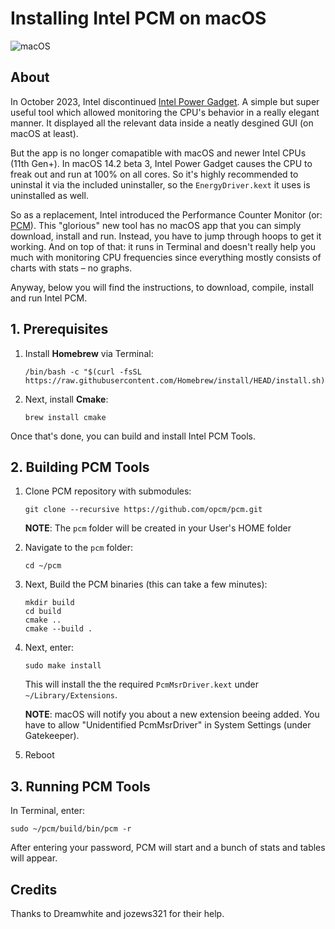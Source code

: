 # Installing Intel PCM on macOS
![macOS](https://img.shields.io/badge/Requirements:-macOS_12+-default.svg)

## About
In October 2023, Intel discontinued [Intel Power Gadget](https://www.intel.com/content/www/us/en/developer/articles/tool/power-gadget.html). A simple but super useful tool which allowed monitoring the CPU's behavior in a really elegant manner. It displayed all the relevant data inside a neatly desgined GUI (on macOS at least).

But the app is no longer comapatible with macOS and newer Intel CPUs (11th Gen+). In macOS 14.2 beta 3, Intel Power Gadget causes the CPU to freak out and run at 100% on all cores. So it's highly recommended to uninstal it via the included uninstaller, so the `EnergyDriver.kext` it uses is uninstalled as well. 

So as a replacement, Intel introduced the Performance Counter Monitor (or: [PCM](https://github.com/intel/pcm)). This "glorious" new tool has no macOS app that you can simply download, install and run. Instead, you have to jump through hoops to get it working. And on top of that: it runs in Terminal and doesn't really help you much with monitoring CPU frequencies since everything mostly consists of charts with stats – no graphs.

Anyway, below you will find the instructions, to download, compile, install and run Intel PCM.

## 1. Prerequisites

1. Install **Homebrew** via Terminal: 

	```
	/bin/bash -c "$(curl -fsSL https://raw.githubusercontent.com/Homebrew/install/HEAD/install.sh)"
	```

2. Next, install **Cmake**: 
	
	```
	brew install cmake
	```

Once that's done, you can build and install Intel PCM Tools.

## 2. Building PCM Tools

1. Clone PCM repository with submodules:

	```
	git clone --recursive https://github.com/opcm/pcm.git
	```
	**NOTE**: The `pcm` folder will be created in your User's HOME folder 

2. Navigate to the `pcm` folder:

	```
	cd ~/pcm
	```

3. Next, Build the PCM binaries (this can take a few minutes):

	```
	mkdir build
	cd build
	cmake ..
	cmake --build .
	```

3. Next, enter:
	
	```
	sudo make install
	```
	
	This will install the the required `PcmMsrDriver.kext` under `~/Library/Extensions`.
	
	**NOTE**: macOS will notify you about a new extension beeing added. You have to allow "Unidentified PcmMsrDriver" in System Settings (under Gatekeeper).
	
4. Reboot

## 3. Running PCM Tools
In Terminal, enter:

```
sudo ~/pcm/build/bin/pcm -r
```

After entering your password, PCM will start and a bunch of stats and tables will appear.

## Credits
Thanks to Dreamwhite and jozews321 for their help.
